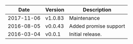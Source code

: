 | Date        | Version | Description |
| ----------- | ------- | ----------- |
| 2017-11-06  | v1.0.83 | Maintenance |
| 2016-08-05  | v0.0.43 | Added promise support |
| 2016-03-04  | v0.0.1  | Initial release. |
